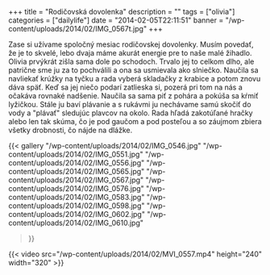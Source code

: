 +++
title = "Rodičovská dovolenka"
description = ""
tags = ["olivia"]
categories = ["dailylife"]
date = "2014-02-05T22:11:51"
banner = "/wp-content/uploads/2014/02/IMG_0567t.jpg"
+++

Zase si užívame spoločný mesiac rodičovskej dovolenky. Musím povedať, že je to skvelé, lebo dvaja máme akurát energie pre to naše malé žihadlo. Olivia prvýkrát zišla sama dole po schodoch.
Trvalo jej to celkom dlho, ale patrične sme ju za to pochválili a ona sa usmievala ako slniečko.
Naučila sa navliekať krúžky na tyčku a rada vyberá skladačky z krabice a potom znovu dáva späť. Keď
sa jej niečo podarí zatlieska si, pozerá pri tom na nás a očakáva rovnaké nadšenie. Naučila sa sama
piť z pohára a pokúša sa kŕmiť lyžičkou. Stále ju baví plávanie a s rukávmi ju nechávame samú
skočiť do vody a "plávať" sledujúc plavcov na okolo. Rada hľadá zakotúľané hračky alebo len tak
skúma, čo je pod gaučom a pod posteľou a so záujmom zbiera všetky drobnosti, čo nájde na dlážke.

{{< gallery
    "/wp-content/uploads/2014/02/IMG_0546.jpg"
    "/wp-content/uploads/2014/02/IMG_0551.jpg"
    "/wp-content/uploads/2014/02/IMG_0556.jpg"
    "/wp-content/uploads/2014/02/IMG_0565.jpg"
    "/wp-content/uploads/2014/02/IMG_0567.jpg"
    "/wp-content/uploads/2014/02/IMG_0576.jpg"
    "/wp-content/uploads/2014/02/IMG_0583.jpg"
    "/wp-content/uploads/2014/02/IMG_0598.jpg"
    "/wp-content/uploads/2014/02/IMG_0602.jpg"
    "/wp-content/uploads/2014/02/IMG_0610.jpg"
>}}


{{< video src="/wp-content/uploads/2014/02/MVI_0557.mp4" height="240" width="320" >}}

